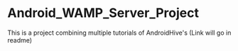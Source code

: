 # Android_WAMP_Server_Project
This is a project combining multiple tutorials of AndroidHive's (Link will go in readme)
